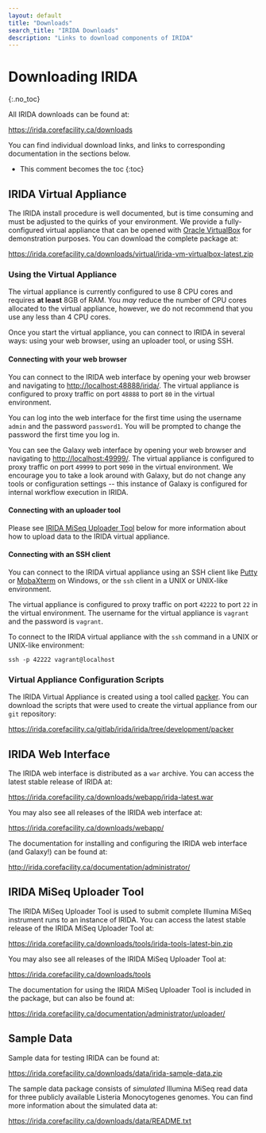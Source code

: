 ```yaml
---
layout: default
title: "Downloads"
search_title: "IRIDA Downloads"
description: "Links to download components of IRIDA"
---
```


Downloading IRIDA
=================
{:.no_toc}

All IRIDA downloads can be found at:

<https://irida.corefacility.ca/downloads>

You can find individual download links, and links to corresponding documentation in the sections below.

* This comment becomes the toc
{:toc}

IRIDA Virtual Appliance
-----------------------

The IRIDA install procedure is well documented, but is time consuming and must be adjusted to the quirks of your environment. We provide a fully-configured virtual appliance that can be opened with [Oracle VirtualBox](https://www.virtualbox.org/) for demonstration purposes. You can download the complete package at:

<https://irida.corefacility.ca/downloads/virtual/irida-vm-virtualbox-latest.zip>

### Using the Virtual Appliance

The virtual appliance is currently configured to use 8 CPU cores and requires **at least** 8GB of RAM. You *may* reduce the number of CPU cores allocated to the virtual appliance, however, we do not recommend that you use any less than 4 CPU cores.

Once you start the virtual appliance, you can connect to IRIDA in several ways: using your web browser, using an uploader tool, or using SSH.

#### Connecting with your web browser

You can connect to the IRIDA web interface by opening your web browser and navigating to <http://localhost:48888/irida/>. The virtual appliance is configured to proxy traffic on port `48888` to port `80` in the virtual environment.

You can log into the web interface for the first time using the username `admin` and the password `password1`. You will be prompted to change the password the first time you log in.

You can see the Galaxy web interface by opening your web browser and navigating to <http://localhost:49999/>. The virtual appliance is configured to proxy traffic on port `49999` to port `9090` in the virtual environment. We encourage you to take a look around with Galaxy, but do not change any tools or configuration settings -- this instance of Galaxy is configured for internal workflow execution in IRIDA.

#### Connecting with an uploader tool

Please see [IRIDA MiSeq Uploader Tool](#irida-miseq-uploader-tool) below for more information about how to upload data to the IRIDA virtual appliance.

#### Connecting with an SSH client

You can connect to the IRIDA virtual appliance using an SSH client like [Putty](http://www.chiark.greenend.org.uk/~sgtatham/putty/) or [MobaXterm](http://mobaxterm.mobatek.net/) on Windows, or the `ssh` client in a UNIX or UNIX-like environment.

The virtual appliance is configured to proxy traffic on port `42222` to port `22` in the virtual environment. The username for the virtual appliance is `vagrant` and the password is `vagrant`.

To connect to the IRIDA virtual appliance with the `ssh` command in a UNIX or UNIX-like environment:

    ssh -p 42222 vagrant@localhost

### Virtual Appliance Configuration Scripts

The IRIDA Virtual Appliance is created using a tool called [packer](https://packer.io). You can download the scripts that were used to create the virtual appliance from our `git` repository:

<https://irida.corefacility.ca/gitlab/irida/irida/tree/development/packer>

IRIDA Web Interface
-------------------

The IRIDA web interface is distributed as a `war` archive. You can access the latest stable release of IRIDA at:

<https://irida.corefacility.ca/downloads/webapp/irida-latest.war>

You may also see all releases of the IRIDA web interface at:

<https://irida.corefacility.ca/downloads/webapp/>

The documentation for installing and configuring the IRIDA web interface (and Galaxy!) can be found at:

<http://irida.corefacility.ca/documentation/administrator/>

IRIDA MiSeq Uploader Tool
-------------------------

The IRIDA MiSeq Uploader Tool is used to submit complete Illumina MiSeq instrument runs to an instance of IRIDA. You can access the latest stable release of the IRIDA MiSeq Uploader Tool at:

<https://irida.corefacility.ca/downloads/tools/irida-tools-latest-bin.zip>

You may also see all releases of the IRIDA MiSeq Uploader Tool at:

<https://irida.corefacility.ca/downloads/tools>

The documentation for using the IRIDA MiSeq Uploader Tool is included in the package, but can also be found at:

<https://irida.corefacility.ca/documentation/administrator/uploader/>

Sample Data
-----------

Sample data for testing IRIDA can be found at:

<https://irida.corefacility.ca/downloads/data/irida-sample-data.zip>

The sample data package consists of *simulated* Illumina MiSeq read data for three publicly available Listeria Monocytogenes genomes. You can find more information about the simulated data at:

<https://irida.corefacility.ca/downloads/data/README.txt>
